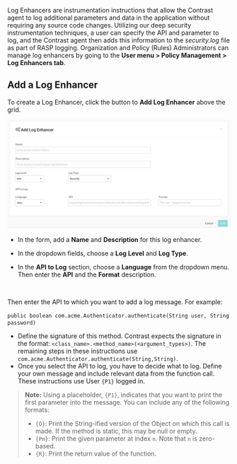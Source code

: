 <!--
title: "Log Enhancers"
description: "Overview of log enhancers"
tags: "Admin log enhancers policy management protect"
-->

Log Enhancers are instrumentation instructions that allow the Contrast agent to log additional parameters and data in the application without requiring any source code changes. Utilizing our deep security instrumentation techniques, a user can specify the API and parameter to log, and the Contrast agent then adds this information to the *security.log* file as part of RASP logging. Organization and Policy (Rules) Administrators can manage log enhancers by going to the **User menu > Policy Management > Log Enhancers tab**. 


<!-- Add grid screenshot once UI is finished. -->


## Add a Log Enhancer

To create a Log Enhancer, click the button to **Add Log Enhancer** above the grid. 

<a href="assets/images/Add-log-enhancer.png" rel="lightbox" title="Add Log Enhancer"><img class="thumbnail" src="assets/images/Add-log-enhancer.png"/></a>

* In the form, add a **Name** and **Description** for this log enhancer. 

* In the dropdown fields, choose a **Log Level** and **Log Type**. 

* In the **API to Log** section, choose a **Language** from the dropdown menu. Then enter the **API** and the **Format** description.  


<br>


Then enter the API to which you want to add a log message. For example: 

```
public boolean com.acme.Authenticator.authenticate(String user, String password)
```
* Define the signature of this method. Contrast expects the signature in the format: `<class_name>.<method_name>(<argument_types>)`.  The remaining steps in these instructions use `com.acme.Authenticator.authenticate(String,String)`.
* Once you select the API to log, you have to decide what to log. Define your own message and include relevant data from the function call. These instructions use User `{P1}` logged in. 

> **Note:** Using a placeholder, `{P1}`, indicates that you want to print the first parameter into the message. You can include any of the following formats:
> * `{O}`: Print the String-ified version of the Object on which this call is made. If the method is static, this may be null or empty.
> * `{Pn}`: Print the given parameter at index `n`. Note that `n` is zero-based.
> * `{R}`: Print the return value of the function.







